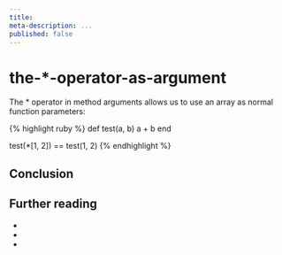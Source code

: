 ```yaml
---
title:
meta-description: ...
published: false
---
```

# the-*-operator-as-argument

The * operator in method arguments allows us to use an array as normal function parameters:

{% highlight ruby %}
def test(a, b)
  a + b
end

test(*[1, 2]) == test(1, 2)
{% endhighlight %}

## Conclusion

## Further reading

-
-
-


